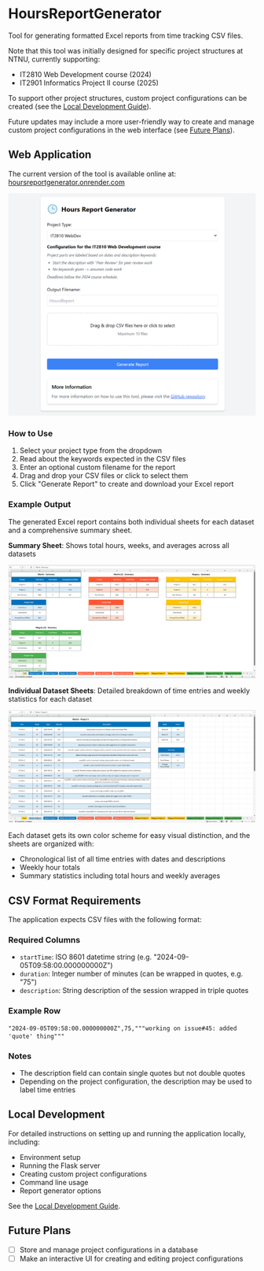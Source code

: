 # HoursReportGenerator

Tool for generating formatted Excel reports from time tracking CSV files.

Note that this tool was initially designed for specific project structures at NTNU, currently supporting:
- IT2810 Web Development course (2024)
- IT2901 Informatics Project II course (2025)

To support other project structures, custom project configurations can be created (see the [Local Development Guide](docs/local-development.md)). 

Future updates may include a more user-friendly way to create and manage custom project configurations in the web interface (see [Future Plans](#future-plans)).

## Web Application

The current version of the tool is available online at: [hoursreportgenerator.onrender.com](https://hoursreportgenerator.onrender.com/)

![Web Interface](docs/images/web-interface.png)

### How to Use

1. Select your project type from the dropdown
2. Read about the keywords expected in the CSV files
3. Enter an optional custom filename for the report
4. Drag and drop your CSV files or click to select them
5. Click "Generate Report" to create and download your Excel report

### Example Output

The generated Excel report contains both individual sheets for each dataset and a comprehensive summary sheet.

**Summary Sheet**: Shows total hours, weeks, and averages across all datasets

![Report Summary](docs/images/report-example-summary.png)

**Individual Dataset Sheets**: Detailed breakdown of time entries and weekly statistics for each dataset

![Dataset Details](docs/images/report-example-individual.png)

Each dataset gets its own color scheme for easy visual distinction, and the sheets are organized with:
- Chronological list of all time entries with dates and descriptions
- Weekly hour totals
- Summary statistics including total hours and weekly averages

## CSV Format Requirements

The application expects CSV files with the following format:

### Required Columns
- `startTime`: ISO 8601 datetime string (e.g. "2024-09-05T09:58:00.000000000Z")
- `duration`: Integer number of minutes (can be wrapped in quotes, e.g. "75")
- `description`: String description of the session wrapped in triple quotes 

### Example Row
```csv
"2024-09-05T09:58:00.000000000Z",75,"""working on issue#45: added 'quote' thing"""
```

### Notes
- The description field can contain single quotes but not double quotes
- Depending on the project configuration, the description may be used to label time entries

## Local Development

For detailed instructions on setting up and running the application locally, including:
- Environment setup
- Running the Flask server
- Creating custom project configurations
- Command line usage
- Report generator options

See the [Local Development Guide](docs/local-development.md).

## Future Plans
- [ ] Store and manage project configurations in a database
- [ ] Make an interactive UI for creating and editing project configurations